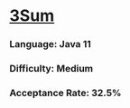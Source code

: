 # [3Sum](https://leetcode.com/problems/3sum/)

### Language: Java 11

### Difficulty: Medium

### Acceptance Rate: 32.5%
